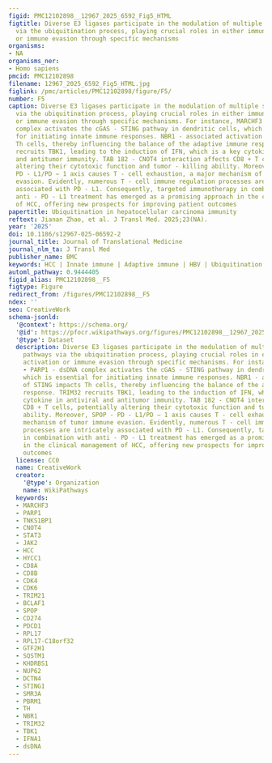 ```yaml
---
figid: PMC12102898__12967_2025_6592_Fig5_HTML
figtitle: Diverse E3 ligases participate in the modulation of multiple signaling pathways
  via the ubiquitination process, playing crucial roles in either immunological activation
  or immune evasion through specific mechanisms
organisms:
- NA
organisms_ner:
- Homo sapiens
pmcid: PMC12102898
filename: 12967_2025_6592_Fig5_HTML.jpg
figlink: /pmc/articles/PMC12102898/figure/F5/
number: F5
caption: Diverse E3 ligases participate in the modulation of multiple signaling pathways
  via the ubiquitination process, playing crucial roles in either immunological activation
  or immune evasion through specific mechanisms. For instance, MARCHF3 - PARP1 - dsDNA
  complex activates the cGAS - STING pathway in dendritic cells, which is essential
  for initiating innate immune responses. NBR1 - associated activation of STING impacts
  Th cells, thereby influencing the balance of the adaptive immune response. TRIM32
  recruits TBK1, leading to the induction of IFN, which is a key cytokine in antiviral
  and antitumor immunity. TAB 182 - CNOT4 interaction affects CD8 + T cells, potentially
  altering their cytotoxic function and tumor - killing ability. Moreover, SPOP -
  PD - L1/PD − 1 axis causes T - cell exhaustion, a major mechanism of tumor immune
  evasion. Evidently, numerous T - cell immune regulation processes are intricately
  associated with PD - L1. Consequently, targeted immunotherapy in combination with
  anti - PD - L1 treatment has emerged as a promising approach in the clinical management
  of HCC, offering new prospects for improving patient outcomes
papertitle: Ubiquitination in hepatocellular carcinoma immunity
reftext: Jianan Zhao, et al. J Transl Med. 2025;23(NA).
year: '2025'
doi: 10.1186/s12967-025-06592-2
journal_title: Journal of Translational Medicine
journal_nlm_ta: J Transl Med
publisher_name: BMC
keywords: HCC | Innate immune | Adaptive immune | HBV | Ubiquitination | E3
automl_pathway: 0.9444405
figid_alias: PMC12102898__F5
figtype: Figure
redirect_from: /figures/PMC12102898__F5
ndex: ''
seo: CreativeWork
schema-jsonld:
  '@context': https://schema.org/
  '@id': https://pfocr.wikipathways.org/figures/PMC12102898__12967_2025_6592_Fig5_HTML.html
  '@type': Dataset
  description: Diverse E3 ligases participate in the modulation of multiple signaling
    pathways via the ubiquitination process, playing crucial roles in either immunological
    activation or immune evasion through specific mechanisms. For instance, MARCHF3
    - PARP1 - dsDNA complex activates the cGAS - STING pathway in dendritic cells,
    which is essential for initiating innate immune responses. NBR1 - associated activation
    of STING impacts Th cells, thereby influencing the balance of the adaptive immune
    response. TRIM32 recruits TBK1, leading to the induction of IFN, which is a key
    cytokine in antiviral and antitumor immunity. TAB 182 - CNOT4 interaction affects
    CD8 + T cells, potentially altering their cytotoxic function and tumor - killing
    ability. Moreover, SPOP - PD - L1/PD − 1 axis causes T - cell exhaustion, a major
    mechanism of tumor immune evasion. Evidently, numerous T - cell immune regulation
    processes are intricately associated with PD - L1. Consequently, targeted immunotherapy
    in combination with anti - PD - L1 treatment has emerged as a promising approach
    in the clinical management of HCC, offering new prospects for improving patient
    outcomes
  license: CC0
  name: CreativeWork
  creator:
    '@type': Organization
    name: WikiPathways
  keywords:
  - MARCHF3
  - PARP1
  - TNKS1BP1
  - CNOT4
  - STAT3
  - JAK2
  - HCC
  - HYCC1
  - CD8A
  - CD8B
  - CDK4
  - CDK6
  - TRIM21
  - BCLAF1
  - SPOP
  - CD274
  - PDCD1
  - RPL17
  - RPL17-C18orf32
  - GTF2H1
  - SQSTM1
  - KHDRBS1
  - NUP62
  - DCTN4
  - STING1
  - SMR3A
  - PBRM1
  - TH
  - NBR1
  - TRIM32
  - TBK1
  - IFNA1
  - dsDNA
---
```

